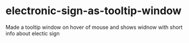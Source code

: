 # electronic-sign-as-tooltip-window

Made a tooltip window on hover of mouse and shows widnow with short info about electic sign

